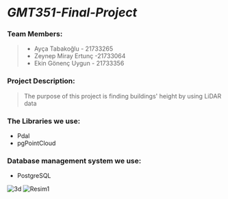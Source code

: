 # *GMT351-Final-Project*
### Team Members:
 > - Ayça Tabakoğlu - 21733265
 > - Zeynep Miray Ertunç -21733064
 > - Ekin Gönenç Uygun - 21733356
  
 ### Project Description: 
> The purpose of this project is finding buildings' height by using LiDAR data

### The Libraries we use: 
- Pdal
- pgPointCloud

 ### Database management system  we use:
 - PostgreSQL
 
![3d](https://user-images.githubusercontent.com/69868488/104953758-11b7d380-59d8-11eb-80b7-1143f35bc96e.png)
![Resim1](https://user-images.githubusercontent.com/50514082/104954247-f3060c80-59d8-11eb-8da3-a7ad1c55650b.png)